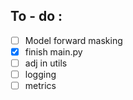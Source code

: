 ## To - do :
 - [ ] Model forward masking
 - [x] finish main.py
 - [ ] adj in utils
 - [ ] logging 
 - [ ] metrics